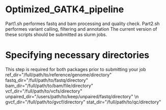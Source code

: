 # Optimized_GATK4_pipeline
Part1.sh performes fastq and bam processing and quality check. 
Part2.sh performes variant calling, filtering and annotation
The current version of these scripts should be submitted as slurm jobs.
# Specifying necessary directories
This step is required for both packages prior to submitting your job
ref_dir="/full/path/to/reference/genome/directory"
fastq_dir="/full/path/to/fastq/directory"
bam_dir="/full/path/to/bam/file/directory"
vcf_dir="/full/path/to/vcfs/directory"
unpaired_dir="/users/path/to/keep/unpaired/fastq/directory" \n
gvcf_dir="/full/path/to/gvcf/directory"
stat_dir="/full/path/to/qc/directory"
